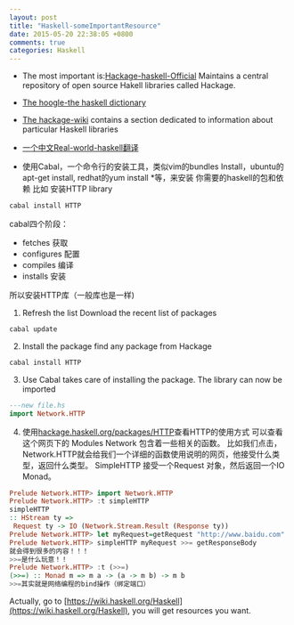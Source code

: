 ```yaml
---
layout: post
title: "Haskell-someImportantResource"
date: 2015-05-20 22:38:05 +0800
comments: true
categories: Haskell
---
```



+ The most important is:[Hackage-haskell-Official](hackage.haskell.org)
    Maintains a central repository of open source Hakell libraries called Hackage.
<!--more-->
+ [The hoogle-the haskell dictionary](https://www.haskell.org/hoogle)

+ [The hackage-wiki](http://haskell.org/haskelwiki/Applications_and_libraries)
 contains a section dedicated to information about particular Haskell libraries
+ [一个中文Real-world-haskell翻译](rwh.readthedocs.org/en/latest)
+ 使用Cabal，一个命令行的安装工具，类似vim的bundles Install，ubuntu的apt-get install, redhat的yum install \*等，来安装
你需要的haskell的包和依赖
比如 安装HTTP library
``` sh
cabal install HTTP
```
cabal四个阶段：

+ fetches 获取
+ configures 配置
+ compiles 编译
+ installs 安装

所以安装HTTP库（一般库也是一样)

1. Refresh the list
Download the recent list of packages
``` sh
cabal update
```
2. Install the package
    find any package from Hackage
``` sh
cabal install HTTP
```

3. Use
    Cabal takes care of installing the package. The library can now be imported
``` haskell
---new file.hs
import Network.HTTP
```

4. 使用[hackage.haskell.org/packages/HTTP](hackage.haskell.org/packages/HTTP)查看HTTP的使用方式
可以查看这个网页下的 Modules Network 包含着一些相关的函数。
   比如我们点击，Network.HTTP就会给我们一个详细的函数使用说明的网页，他接受什么类型，返回什么类型。
SimpleHTTP 接受一个Request 对象，然后返回一个IO Monad。
``` haskell
Prelude Network.HTTP> import Network.HTTP
Prelude Network.HTTP> :t simpleHTTP
simpleHTTP
:: HStream ty =>
 Request ty -> IO (Network.Stream.Result (Response ty))
Prelude Network.HTTP> let myRequest=getRequest "http://www.baidu.com"
Prelude Network.HTTP> simpleHTTP myRequest >>= getResponseBody 
就会得到很多的内容！！！
>>=是什么玩意！！
Prelude Network.HTTP> :t (>>=)
(>>=) :: Monad m => m a -> (a -> m b) -> m b
>>=其实就是网络编程的bind操作（绑定端口）

```
Actually, go to [https://wiki.haskell.org/Haskell](https://wiki.haskell.org/Haskell), you will get resources you want.
